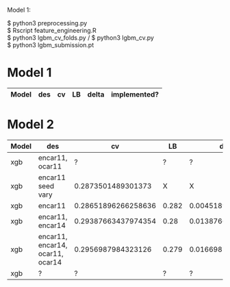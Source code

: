 Model 1: 

$ python3 preprocessing.py 
<br>
$ Rscript feature_engineering.R
<br>
$ python3 lgbm_cv_folds.py / $ python3 lgbm_cv.py 
<br>
$ python3 lgbm_submission.pt
# Model 1 

Model | des| cv | LB |  delta | implemented? 
--- | --- | --- | --- | --- | ---



# Model 2 

Model | des| cv | LB |  delta | implemented? 
--- | --- | --- | --- | --- | ---
xgb | encar11, ocar11 | ?  |  ?  | ?  |  X
xgb | encar11 seed vary | 0.2873501489301373   |  X  | X  |  X
xgb | encar11 | 0.28651896266258636   | 0.282   | 0.0045189626625  |  X
xgb | encar11, encar14  | 0.29387663437974354  | 0.28   | 0.0138766343797  |  X
xgb | encar11, encar14, ocar11, ocar14  | 0.2956987984323126  | 0.279   | 0.0166987984323126  |  X
xgb | ? | ?  | ?   | ?  |  X


